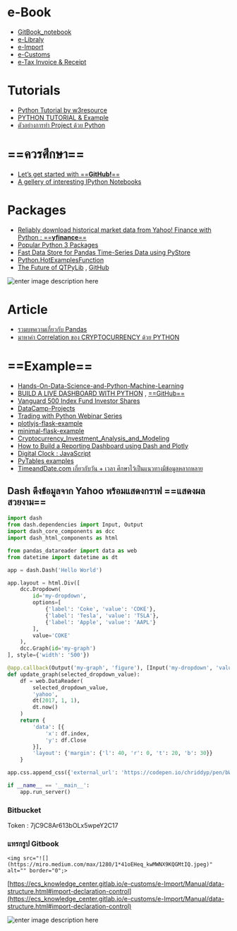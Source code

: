 
# e-Book
- [GitBook_notebook](https://app.gitbook.com/@yo-sarawut/s/workspace/)
- [e-Libraly](https://e_libraly.gitlab.io/knowledge_base/)
- [e-Import](https://app.gitbook.com/@e-import/s/e-import/)
- [e-Customs](https://ecs_knowledge_center.gitlab.io/e-customs/)
- [e-Tax Invoice & Receipt]()

#  Tutorials

- [Python Tutorial by w3resource](https://www.w3resource.com/python/python-tutorial.php)
- [PYTHON TUTORIAL & Example](https://www.programiz.com/python-programming/time/sleep)
- [ตัวอย่างการทำ Project ด้วย Python](https://pythonprogramming.net)

# ==ควรศึกษา==

- [ Let’s get started with ==**GitHub!**==](https://guides.github.com/activities/hello-world/)
- [A gellery of interesting IPython Notebooks](https://github.com/ipython/ipython/wiki)

# Packages

- [Reliably download historical market data from Yahoo! Finance with Python : ==**yfinance**==](https://aroussi.com/post/python-yahoo-finance)
- [Popular Python 3 Packages](https://code.activestate.com/pypm/tag:python3/?page=1)
- [Fast Data Store for Pandas Time-Series Data using PyStore](https://aroussi.com/post/fast-datastore-for-pandas-time-series-data)
- [Python.HotExamplesFunction](https://python.hotexamples.com/)
- [The Future of QTPyLib](https://aroussi.com/post/the-future-of-qtpylib) , [GitHub](https://github.com/ranaroussi/qtpylib)

![enter image description here](https://aroussi.com//assets/img/qtpylib-ui.png)

# Article

- [รวมบทความเกี่ยวกับ Pandas](https://blog.hedaro.com/)
- [มาหาค่า Correlation ของ CRYPTOCURRENCY ด้วย PYTHON ](https://medium.com/@suttipongsrimangmat/%E0%B8%A1%E0%B8%B2%E0%B8%AB%E0%B8%B2%E0%B8%84%E0%B9%88%E0%B8%B2-correlation-%E0%B8%82%E0%B8%AD%E0%B8%87-cryptocurrency-%E0%B8%94%E0%B9%89%E0%B8%A7%E0%B8%A2-python-%E0%B8%81%E0%B8%B1%E0%B8%99%E0%B9%86%E0%B9%86%E0%B9%86-2733fa3f8987)



# ==Example==

- [Hands-On-Data-Science-and-Python-Machine-Learning](https://github.com/prasertcbs/Hands-On-Data-Science-and-Python-Machine-Learning)
- [BUILD A LIVE DASHBOARD WITH PYTHON](https://pusher.com/tutorials/live-dashboard-python) , [==GitHub==](https://github.com/neoighodaro/pusher-python-realtime-dashboard)
-  [Vanguard 500 Index Fund Investor Shares](https://dash-gallery.plotly.host/dash-vanguard-report/full-view)
- [DataCamp-Projects](https://github.com/prasertcbs/DataCamp-Projects)
-  [Trading with Python Webinar Series](https://github.com/ranaroussi/futuresio-webinars)
- [plotlyjs-flask-example](https://github.com/plotly/plotlyjs-flask-example)
- [minimal-flask-example](https://github.com/ericmjl/minimal-flask-example)
- [Cryptocurrency_Investment_Analysis_and_Modeling](https://github.com/jieyima/Cryptocurrency_Investment_Analysis_and_Modeling)
- [How to Build a Reporting Dashboard using Dash and Plotly](https://towardsdatascience.com/how-to-build-a-complex-reporting-dashboard-using-dash-and-plotl-4f4257c18a7f#4711)
- [Digital Clock : JavaScript](https://bl.ocks.org/mbostock/10685278)
- [PyTables examples](https://github.com/PyTables/PyTables/tree/master/examples)
- [TimeandDate.com เกี่ยวกับวัน + เวลา ศึกษาไว้เป็นแนวทางมีข้อมูลหลากหลาย](https://www.timeanddate.com/worldclock/)


 ## Dash ดึงข้อมูลจาก Yahoo พร้อมแสดงกราฟ  **==แสดงผลสวยงาม==**

```python
import dash
from dash.dependencies import Input, Output
import dash_core_components as dcc
import dash_html_components as html

from pandas_datareader import data as web
from datetime import datetime as dt

app = dash.Dash('Hello World')

app.layout = html.Div([
    dcc.Dropdown(
        id='my-dropdown',
        options=[
            {'label': 'Coke', 'value': 'COKE'},
            {'label': 'Tesla', 'value': 'TSLA'},
            {'label': 'Apple', 'value': 'AAPL'}
        ],
        value='COKE'
    ),
    dcc.Graph(id='my-graph')
], style={'width': '500'})

@app.callback(Output('my-graph', 'figure'), [Input('my-dropdown', 'value')])
def update_graph(selected_dropdown_value):
    df = web.DataReader(
        selected_dropdown_value,
        'yahoo',
        dt(2017, 1, 1),
        dt.now()
    )
    return {
        'data': [{
            'x': df.index,
            'y': df.Close
        }],
        'layout': {'margin': {'l': 40, 'r': 0, 't': 20, 'b': 30}}
    }

app.css.append_css({'external_url': 'https://codepen.io/chriddyp/pen/bWLwgP.css'})

if __name__ == '__main__':
    app.run_server()
  ```

### Bitbucket

Token : 7jC9C8Ar613bOLx5wpeY2C17

### แทรกรูป Gitbook
```
<img src="![](https://miro.medium.com/max/1280/1*41oEHeq_kwMWNX9KQGMtIQ.jpeg)" alt="" border="0";>
```
[https://ecs_knowledge_center.gitlab.io/e-customs/e-Import/Manual/data-structure.html#import-declaration-control](https://ecs_knowledge_center.gitlab.io/e-customs/e-Import/Manual/data-structure.html#import-declaration-control)


![enter image description here](https://blog.skooldio.com/wp-content/uploads/2018/02/metrix.gif)
<!--stackedit_data:
eyJoaXN0b3J5IjpbMTc4OTgzMjU3NSwtMTcwMTkzNDY0OSwtMz
A1ODY5Njg5LDc5OTkyNTU4NCwxNTQ4NjE1Nzg1LDE4NTU2MDcy
NTEsLTIwNDA3OTU1MzEsLTE3OTE3ODY5OTMsLTU0NTc0MzI5MC
wxODk5ODM0MzA5LDE2NjUyODc2MzQsMTUxNjkzNTM1NywtMTA2
NjU5Mjc1MywtNzMwNzU5MzgzLC0xODc3OTY0NzA4LC0xNjc5OD
M3NywtMTcyMTQyNTUzOSwtMTE4ODA0ODkxMiwxOTQ1NDY0ODI2
LC02NzkyNjEwODldfQ==
-->